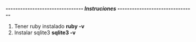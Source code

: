 ***-------------------------------- Instruciones --------------------------------***
1. Tener ruby instalado  **ruby -v**
2. Instalar sqlite3  **sqlite3 -v**

